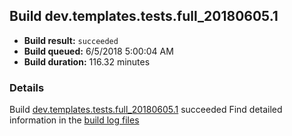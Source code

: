 ## Build dev.templates.tests.full_20180605.1
- **Build result:** `succeeded`
- **Build queued:** 6/5/2018 5:00:04 AM
- **Build duration:** 116.32 minutes
### Details
Build [dev.templates.tests.full_20180605.1](https://winappstudio.visualstudio.com/web/build.aspx?pcguid=a4ef43be-68ce-4195-a619-079b4d9834c2&builduri=vstfs%3a%2f%2f%2fBuild%2fBuild%2f25806) succeeded
Find detailed information in the [build log files](https://uwpctdiags.blob.core.windows.net/buildlogs/dev.templates.tests.full_20180605.1_logs.zip)

